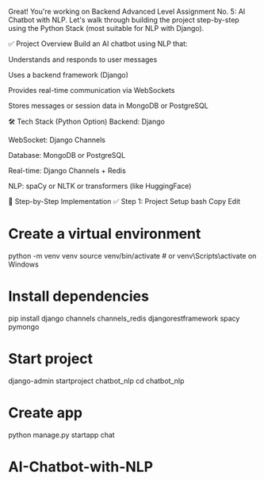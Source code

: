 Great! You're working on Backend Advanced Level Assignment No. 5: AI Chatbot with NLP. Let's walk through building the project step-by-step using the Python Stack (most suitable for NLP with Django).

✅ Project Overview
Build an AI chatbot using NLP that:

Understands and responds to user messages

Uses a backend framework (Django)

Provides real-time communication via WebSockets

Stores messages or session data in MongoDB or PostgreSQL

🛠️ Tech Stack (Python Option)
Backend: Django

WebSocket: Django Channels

Database: MongoDB or PostgreSQL

Real-time: Django Channels + Redis

NLP: spaCy or NLTK or transformers (like HuggingFace)

🧱 Step-by-Step Implementation
✅ Step 1: Project Setup
bash
Copy
Edit
# Create a virtual environment
python -m venv venv
source venv/bin/activate  # or venv\Scripts\activate on Windows

# Install dependencies
pip install django channels channels_redis djangorestframework spacy pymongo

# Start project
django-admin startproject chatbot_nlp
cd chatbot_nlp

# Create app
python manage.py startapp chat
# AI-Chatbot-with-NLP
